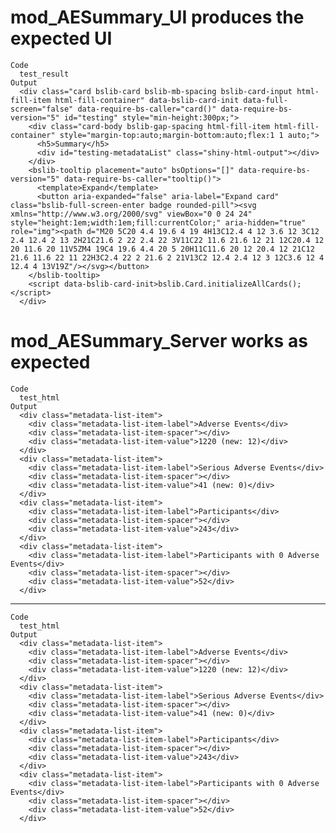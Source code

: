 # mod_AESummary_UI produces the expected UI

    Code
      test_result
    Output
      <div class="card bslib-card bslib-mb-spacing bslib-card-input html-fill-item html-fill-container" data-bslib-card-init data-full-screen="false" data-require-bs-caller="card()" data-require-bs-version="5" id="testing" style="min-height:300px;">
        <div class="card-body bslib-gap-spacing html-fill-item html-fill-container" style="margin-top:auto;margin-bottom:auto;flex:1 1 auto;">
          <h5>Summary</h5>
          <div id="testing-metadataList" class="shiny-html-output"></div>
        </div>
        <bslib-tooltip placement="auto" bsOptions="[]" data-require-bs-version="5" data-require-bs-caller="tooltip()">
          <template>Expand</template>
          <button aria-expanded="false" aria-label="Expand card" class="bslib-full-screen-enter badge rounded-pill"><svg xmlns="http://www.w3.org/2000/svg" viewBox="0 0 24 24" style="height:1em;width:1em;fill:currentColor;" aria-hidden="true" role="img"><path d="M20 5C20 4.4 19.6 4 19 4H13C12.4 4 12 3.6 12 3C12 2.4 12.4 2 13 2H21C21.6 2 22 2.4 22 3V11C22 11.6 21.6 12 21 12C20.4 12 20 11.6 20 11V5ZM4 19C4 19.6 4.4 20 5 20H11C11.6 20 12 20.4 12 21C12 21.6 11.6 22 11 22H3C2.4 22 2 21.6 2 21V13C2 12.4 2.4 12 3 12C3.6 12 4 12.4 4 13V19Z"/></svg></button>
        </bslib-tooltip>
        <script data-bslib-card-init>bslib.Card.initializeAllCards();</script>
      </div>

# mod_AESummary_Server works as expected

    Code
      test_html
    Output
      <div class="metadata-list-item">
        <div class="metadata-list-item-label">Adverse Events</div>
        <div class="metadata-list-item-spacer"></div>
        <div class="metadata-list-item-value">1220 (new: 12)</div>
      </div>
      <div class="metadata-list-item">
        <div class="metadata-list-item-label">Serious Adverse Events</div>
        <div class="metadata-list-item-spacer"></div>
        <div class="metadata-list-item-value">41 (new: 0)</div>
      </div>
      <div class="metadata-list-item">
        <div class="metadata-list-item-label">Participants</div>
        <div class="metadata-list-item-spacer"></div>
        <div class="metadata-list-item-value">243</div>
      </div>
      <div class="metadata-list-item">
        <div class="metadata-list-item-label">Participants with 0 Adverse Events</div>
        <div class="metadata-list-item-spacer"></div>
        <div class="metadata-list-item-value">52</div>
      </div>

---

    Code
      test_html
    Output
      <div class="metadata-list-item">
        <div class="metadata-list-item-label">Adverse Events</div>
        <div class="metadata-list-item-spacer"></div>
        <div class="metadata-list-item-value">1220 (new: 12)</div>
      </div>
      <div class="metadata-list-item">
        <div class="metadata-list-item-label">Serious Adverse Events</div>
        <div class="metadata-list-item-spacer"></div>
        <div class="metadata-list-item-value">41 (new: 0)</div>
      </div>
      <div class="metadata-list-item">
        <div class="metadata-list-item-label">Participants</div>
        <div class="metadata-list-item-spacer"></div>
        <div class="metadata-list-item-value">243</div>
      </div>
      <div class="metadata-list-item">
        <div class="metadata-list-item-label">Participants with 0 Adverse Events</div>
        <div class="metadata-list-item-spacer"></div>
        <div class="metadata-list-item-value">52</div>
      </div>

